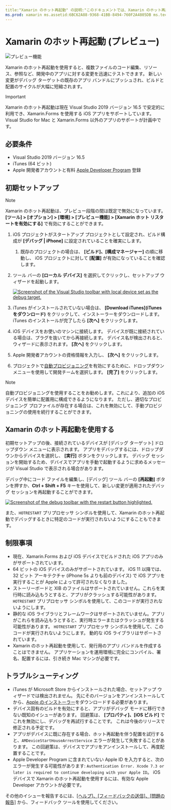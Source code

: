 ```yaml
---
title:"Xamarin のホット再起動" の説明:"このドキュメントでは、Xamarin のホット再起動を設定して使用し、iOS アプリをデバッグする方法について説明します。"
ms.prod: xamarin ms.assetid:6BC62A88-9368-41BB-8494-760F2A4805DB ms.technology: xamarin-forms author: maddyleger1 ms.author: maleger ms.date:03/16/2020 no-loc: [Xamarin.Forms, Xamarin.Essentials]
---
```


# <a name="xamarin-hot-restart-preview"></a>Xamarin のホット再起動 (プレビュー)

![プレビュー機能](~/media/shared/preview.png)

Xamarin のホット再起動を使用すると、複数ファイルのコード編集、リソース、参照など、開発中のアプリに対する変更を迅速にテストできます。 新しい変更がデバッグ ターゲットの既存のアプリ バンドルにプッシュされ、ビルドと配置のサイクルが大幅に短縮されます。

> [!IMPORTANT]
> Xamarin のホット再起動は現在 Visual Studio 2019 バージョン 16.5 で安定的に利用でき、Xamarin.Forms を使用する iOS アプリをサポートしています。 Visual Studio for Mac と Xamarin.Forms 以外のアプリのサポートが計画中です。

## <a name="requirements"></a>必要条件

- Visual Studio 2019 バージョン 16.5
- iTunes (64 ビット)
- Apple 開発者アカウントと有料 [Apple Developer Program](https://developer.apple.com/programs) 登録


## <a name="initial-setup"></a>初期セットアップ

> [!NOTE]
> Xamarin のホット再起動は、プレビュー段階の間は既定で無効になっています。 **[ツール] > [オプション] > [環境] > [プレビュー機能] > [Xamarin ホット リスタートを有効にする]** で有効にすることができます。

1. iOS プロジェクトがスタートアップ プロジェクトとして設定され、ビルド構成が **[デバッグ | iPhone]** に設定されていることを確実にします。

   1. 既存のプロジェクトの場合は、 **[ビルド]、[構成マネージャー]** の順に移動し、 iOS プロジェクトに対して **[配置]** が有効になっていることを確認します。

2. ツール バーの **[ローカル デバイス]** を選択してクリックし、セットアップ ウィザードを起動します。

    [![](hot-restart-images/toolbar.png "Screenshot of the Visual Studio toolbar with local device set as the debug target.")](hot-restart-images/toolbar.png)

3. iTunes がインストールされていない場合は、 **[Download iTunes]\(iTunes をダウンロード\)** をクリックして、インストーラーをダウンロードします。 iTunes のインストールが完了したら **[次へ]** をクリックします。

4. iOS デバイスをお使いのマシンに接続します。 デバイスが既に接続されている場合は、プラグを抜いてから再接続します。 デバイス名が検出されると、ウィザードに表示されます。 **[次へ]** をクリックします。

5. Apple 開発者アカウントの資格情報を入力し、 **[次へ]** をクリックします。

6. プロジェクトで[自動プロビジョニング](~/ios/get-started/installation/device-provisioning/automatic-provisioning.md)を有効にするために、ドロップダウン メニューを使用して開発チームを選択します。 **[完了]** をクリックします。

> [!NOTE]
> 自動プロビジョニングを使用することをお勧めします。これにより、追加の iOS デバイスを簡単に配置用に構成できるようになります。 ただし、適切なプロビジョニング プロファイルが存在する場合は、これを無効にして、手動プロビジョニングの使用を続行することができます。

## <a name="use-xamarin-hot-restart"></a>Xamarin のホット再起動を使用する
初期セットアップの後、接続されているデバイスが [デバッグ ターゲット] ドロップダウン メニューに表示されます。 アプリをデバッグするには、ドロップダウンからデバイスを選択し、 **[実行]** ボタンをクリックします。 デバッグ セッションを開始するため、デバイスでアプリを手動で起動するように求めるメッセージが Visual Studio で表示される場合があります。

デバッグ中にコード ファイルを編集し、[デバッグ] ツール バーの **[再起動]** ボタンを押すか、**Ctrl + Shift + F5** キーを使用して、新しい変更が適用されたデバッグ セッションを再起動することができます。

[![](hot-restart-images/restart.png "Screenshot of the debug toolbar with the restart button highlighted.")](hot-restart-images/toolbar.png)

また、`HOTRESTART` プリプロセッサ シンボルを使用して、Xamarin のホット再起動でデバッグするときに特定のコードが実行されないようにすることもできます。

## <a name="limitations"></a>制限事項

- 現在、Xamarin.Forms および iOS デバイスでビルドされた iOS アプリのみがサポートされています。
- 64 ビットの iOS デバイスのみがサポートされています。 iOS 11 以降では、32 ビット アーキテクチャ (iPhone 5s よりも前のデバイス) で iOS アプリを実行することが Apple によって許可されなくなりました。
- ストーリーボードと XIB のファイルはサポートされていません。これらを実行時に読み込もうとすると、アプリがクラッシュする可能性があります。 `HOTRESTART` プリプロセッサ シンボルを使用して、このコードが実行されないようにします。
- 静的な iOS ライブラリとフレームワークはサポートされていません。アプリがこれらを読み込もうとすると、実行時エラーまたはクラッシュが発生する可能性があります。 `HOTRESTART` プリプロセッサ シンボルを使用して、このコードが実行されないようにします。 動的な iOS ライブラリはサポートされています。
- Xamarin のホット再起動を使用して、発行用のアプリ バンドルを作成することはできません。 アプリケーションを運用環境に完全にコンパイル、署名、配置するには、引き続き Mac マシンが必要です。

## <a name="troubleshoot"></a>トラブルシューティング

- iTunes が Microsoft Store からインストールされた場合、セットアップ ウィザードでは検出されません。 先にそのバージョンをアンインストールしてから、[Apple のインストーラー](https://go.microsoft.com/fwlink/?linkid=2101014)をダウンロードする必要があります。
- デバイス固有のビルドを有効にすると、アプリがデバッグ モードに移行できない既知のイシューがあります。 回避策は、 **[プロパティ]、[iOS ビルド]** でこれを無効にし、デバッグを再試行することです。 これは今後のリリースで修正される予定です。
- アプリがデバイスに既に存在する場合、ホット再起動を伴う配置を試行すると、`AMDeviceStartHouseArrestService` エラーが発生して失敗することがあります。 この回避策は、デバイスでアプリをアンインストールして、再度配置することです。
- Apple Developer Program に含まれていない Apple ID を入力すると、次のエラーが発生する可能性があります: `Authentication Error. Xcode 7.3 or later is required to continue developing with your Apple ID`。 iOS デバイスで Xamarin のホット再起動を使用するには、有効な Apple Developer アカウントが必要です。 

その他のイシューを報告するには、[[ヘルプ]、[フィードバックの送信]、[問題の報告]](/visualstudio/ide/feedback-options?view=vs-2019#report-a-problem) から、フィードバック ツールを使用してください。
